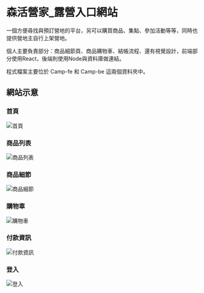 # 森活營家_露營入口網站

一個方便尋找與預訂營地的平台，另可以購買商品、集點、參加活動等等，同時也提供營地主自行上架營地。

個人主要負責部分：商品細節頁、商品購物車、結帳流程、還有視覺設計，前端部分使用React，後端則使用Node與資料庫做連結。

程式檔案主要位於 Camp-fe 和 Camp-be 這兩個資料夾中。

## 網站示意
### 首頁

![首頁](https://user-images.githubusercontent.com/95270456/159330736-1b78f3c9-6612-4cec-b954-65e6500152fa.png)

### 商品列表

![商品列表](https://user-images.githubusercontent.com/95270456/159331066-d2834a96-a4eb-46de-ae7d-fd9dc4c0c998.png)

### 商品細節

![商品細節](https://user-images.githubusercontent.com/95270456/159331087-1841ded3-6c89-4580-b331-a3f1a94329cc.png)

### 購物車

![購物車](https://user-images.githubusercontent.com/95270456/159331100-4e6de4f9-1d1f-4748-9360-7880aad63faa.png)

### 付款資訊

![付款資訊](https://user-images.githubusercontent.com/95270456/159331121-84b18af1-769d-4166-86cf-129309147e20.png)

### 登入

![登入](https://user-images.githubusercontent.com/95270456/159331129-5da86dc5-edb2-411f-99fe-f065cabfae93.png)
